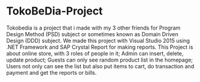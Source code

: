 # TokoBeDia-Project
Tokobedia is a project that i made with my 3 other friends for Program Design Method (PSD) subject or sometimes known as Domain Driven Design (DDD) subject. 
We made this project with Visual Studio 2015 using .NET Framework and SAP Crystal Report for making reports. 
This Project is about online store, with 3 roles of people in it; Admin can insert, delete, update product; Guests can only see random product list in the homepage; Users not only can see the list but also put items to cart, do transaction and payment and get the reports or bills.
